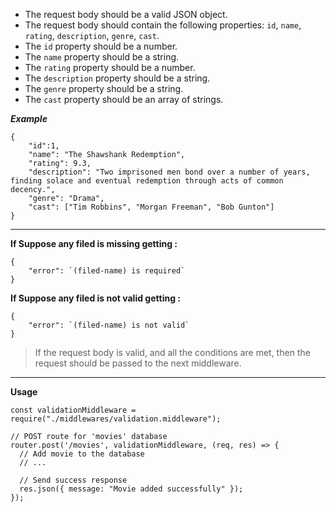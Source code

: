 -   The request body should be a valid JSON object.
-   The request body should contain the following properties: `id`, `name`, `rating`, `description`, `genre`, `cast`.
-   The `id` property should be a number.
-   The `name` property should be a string.
-   The `rating` property should be a number.
-   The `description` property should be a string.
-   The `genre` property should be a string.
-   The `cast` property should be an array of strings.


***Example***

```
{
    "id":1,
    "name": "The Shawshank Redemption",
    "rating": 9.3,
    "description": "Two imprisoned men bond over a number of years, finding solace and eventual redemption through acts of common decency.",
    "genre": "Drama",
    "cast": ["Tim Robbins", "Morgan Freeman", "Bob Gunton"]
}
```

---

**If Suppose any filed is missing getting :** 

```
{
    "error": `(filed-name) is required`
}
```

**If Suppose any filed is not valid getting :** 

```
{
    "error": `(filed-name) is not valid`
}
```
> If the request body is valid, and all the conditions are met, then the request should be passed to the next middleware.

---

**Usage**

```
const validationMiddleware = require("./middlewares/validation.middleware");

// POST route for 'movies' database
router.post('/movies', validationMiddleware, (req, res) => {
  // Add movie to the database
  // ...

  // Send success response
  res.json({ message: "Movie added successfully" });
});
```
   